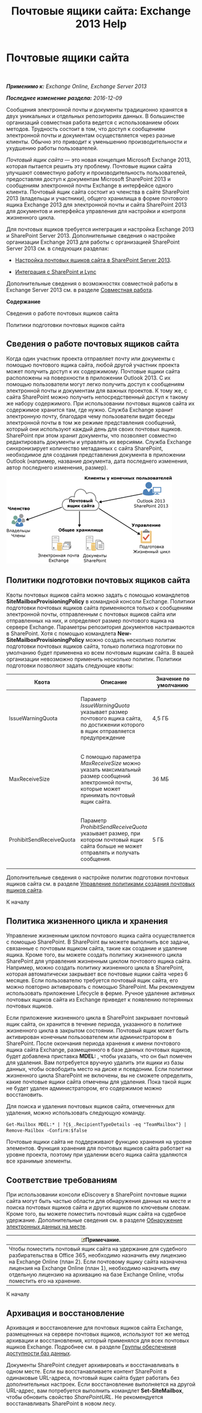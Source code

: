 ﻿---
title: 'Почтовые ящики сайта: Exchange 2013 Help'
TOCTitle: Почтовые ящики сайта
ms:assetid: 2c4393f4-d274-4e6c-bd09-9577e68c5a33
ms:mtpsurl: https://technet.microsoft.com/ru-ru/library/JJ150499(v=EXCHG.150)
ms:contentKeyID: 50487728
ms.date: 04/30/2018
mtps_version: v=EXCHG.150
ms.translationtype: HT
---

# Почтовые ящики сайта

 

_**Применимо к:** Exchange Online, Exchange Server 2013_

_**Последнее изменение раздела:** 2016-12-09_

Сообщения электронной почты и документы традиционно хранятся в двух уникальных и отдельных репозиториях данных. В большинстве организаций совместная работа ведется с использованием обоих методов. Трудность состоит в том, что доступ к сообщениям электронной почты и документам осуществляется через разные клиенты. Обычно это приводит к уменьшению производительности и ухудшению работы пользователей.

*Почтовый ящик сайта* — это новая концепция Microsoft Exchange 2013, которая пытается решить эту проблему. Почтовые ящики сайта улучшают совместную работу и производительность пользователей, предоставляя доступ к документам Microsoft SharePoint 2013 и сообщениям электронной почты Exchange в интерфейсе одного клиента. Почтовый ящик сайта состоит из членства в сайте SharePoint 2013 (владельцы и участники), общего хранилища в форме почтового ящика Exchange 2013 для электронной почты и сайта SharePoint 2013 для документов и интерфейса управления для настройки и контроля жизненного цикла.

Для почтовых ящиков требуется интеграция и настройка Exchange 2013 и SharePoint Server 2013. Дополнительные сведения о настройке организации Exchange 2013 для работы с организацией SharePoint Server 2013 см. в следующих разделах:

  - [Настройка почтовых ящиков сайта в SharePoint Server 2013](https://go.microsoft.com/fwlink/p/?linkid=258264).

  - [Интеграция с SharePoint и Lync](integration-with-sharepoint-and-lync-exchange-2013-help.md)

Дополнительные сведения о возможностях совместной работы в Exchange Server 2013 см. в разделе [Совместная работа](collaboration-exchange-2013-help.md).

**Содержание**

Сведения о работе почтовых ящиков сайта

Политики подготовки почтовых ящиков сайта

## Сведения о работе почтовых ящиков сайта

Когда один участник проекта отправляет почту или документы с помощью почтового ящика сайта, любой другой участник проекта может получить доступ к их содержимому. Почтовые ящики сайта расположены на поверхности в приложении Outlook 2013. С их помощью пользователи могут легко получить доступ к сообщениям электронной почты и документам для важных проектов. К тому же, с сайта SharePoint можно получить непосредственный доступ к такому же набору содержимого. При использовании почтовых ящиков сайта их содержимое хранится там, где нужно. Служба Exchange хранит электронную почту, благодаря чему пользователи видят беседы электронной почты в том же режиме представления сообщений, который они используют каждый день для своих почтовых ящиков. SharePoint при этом хранит документы, что позволяет совместно редактировать документы и управлять их версиями. Служба Exchange синхронизирует количество метаданных с сайта SharePoint, необходимое для создания представления документа в приложении Outlook (например, название документа, дата последнего изменения, автор последнего изменения, размер).

![Схема использования и хранения почтовых ящиков сайта](images/JJ150499.b98be571-d2e0-4ebd-9fe2-440a14e91e35(EXCHG.150).gif "Схема использования и хранения почтовых ящиков сайта")

## Политики подготовки почтовых ящиков сайта

Квоты почтовых ящиков сайта можно задать с помощью командлетов **SiteMailboxProvisioningPolicy** в командной консоли Exchange. Политики подготовки почтовых ящиков сайта применяются только к сообщениям электронной почты, отправленным с почтовых ящиков сайта или отправленных на них, и определяют размер почтового ящика на сервере Exchange. Параметры репозитория документов настраиваются в SharePoint. Хотя с помощью командлета **New-SiteMailboxProvisioningPolicy** можно создать несколько политик подготовки почтовых ящиков сайта, только политика подготовки по умолчанию будет применена ко всем почтовым ящикам сайта. В вашей организации невозможно применить несколько политик. Политики подготовки позволяют задать следующие квоты:


<table>
<colgroup>
<col style="width: 33%" />
<col style="width: 33%" />
<col style="width: 33%" />
</colgroup>
<thead>
<tr class="header">
<th>Квота</th>
<th>Описание</th>
<th>Значение по умолчанию</th>
</tr>
</thead>
<tbody>
<tr class="odd">
<td><p>IssueWarningQuota</p></td>
<td><p>Параметр <em>IssueWarningQuota</em> указывает размер почтового ящика сайта, по достижении которого в ящик отправляется предупреждение</p></td>
<td><p>4,5 ГБ</p></td>
</tr>
<tr class="even">
<td><p>MaxReceiveSize</p></td>
<td><p>С помощью параметра <em>MaxReceiveSize</em> можно указать максимальный размер сообщений электронной почты, которые может принимать почтовый ящик сайта.</p></td>
<td><p>36 МБ</p></td>
</tr>
<tr class="odd">
<td><p>ProhibitSendReceiveQuota</p></td>
<td><p>Параметр <em>ProhibitSendReceiveQuota</em> указывает размер, при котором почтовый ящик сайта больше не может отправлять и получать сообщения.</p></td>
<td><p>5 ГБ</p></td>
</tr>
</tbody>
</table>


Дополнительные сведения о настройке политик подготовки почтовых ящиков сайта см. в разделе [Управление политиками создания почтовых ящиков сайта](manage-site-mailbox-provisioning-policies-exchange-2013-help.md).

К началу

## Политика жизненного цикла и хранения

Управление жизненным циклом почтового ящика сайта осуществляется с помощью SharePoint. В SharePoint вы можете выполнить все задачи, связанные с почтовым ящиком сайта, такие как создание и удаление ящика. Кроме того, вы можете создать политику жизненного цикла SharePoint для управления жизненным циклом почтового ящика сайта. Например, можно создать политику жизненного цикла в SharePoint, которая автоматически закрывает все почтовые ящики сайта через 6 месяцев. Если пользователю требуется почтовый ящик сайта, его можно повторно активировать с помощью SharePoint. Мы рекомендуем использовать приложение Lifecycle в ферме. Ручное удаление активных почтовых ящиков сайта из Exchange приведет к появлению потерянных почтовых ящиков.

Если приложение жизненного цикла в SharePoint закрывает почтовый ящик сайта, он хранится в течение периода, указанного в политике жизненного цикла в закрытом состоянии. Почтовый ящик может быть активирован конечным пользователем или администратором в SharePoint. После окончания периода хранения к имени почтового ящика сайта Exchange, размещенного в базе данных почтовых ящиков, будет добавлена приставка **MDEL:** , чтобы указать, что он был помечен для удаления. Вам потребуется вручную удалить эти ящики из базы данных, чтобы освободить место на диске и псевдоним. Если политики жизненного цикла SharePoint не включены, вы не сможете определить, какие почтовые ящики сайта отмечены для удаления. Пока такой ящик не будет удален администратором, его содержимое можно восстановить.

Для поиска и удаления почтовых ящиков сайта, отмеченных для удаления, можно использовать следующую команду.

    Get-Mailbox MDEL:* | ?{$_.RecipientTypeDetails -eq "TeamMailbox"} | Remove-Mailbox -Confirm:$false

Почтовые ящики сайта не поддерживают функцию хранения на уровне элементов. Функция хранения для почтовых ящиков сайта работает на уровне проекта, поэтому при удалении всего ящика сайта удаляются все хранимые элементы.

## Соответствие требованиям

При использовании консоли eDiscovery в SharePoint почтовые ящики сайта могут быть частью области для обнаружения данных на месте и поиска почтовых ящиков сайта и других ящиков по ключевым словам. Кроме того, вы можете поместить почтовый ящик сайта на судебное удержание. Дополнительные сведения см. в разделе [Обнаружение электронных данных на месте](in-place-ediscovery-exchange-2013-help.md).

<table>
<thead>
<tr class="header">
<th><img src="images/JJ126620.note(EXCHG.150).gif" title="Примечание" alt="Примечание" />Примечание.</th>
</tr>
</thead>
<tbody>
<tr class="odd">
<td>Чтобы поместить почтовый ящик сайта на удержание для судебного разбирательства в Office 365, необходимо назначить ему лицензию на Exchange Online (план 2). Если почтовому ящику сайта назначена лицензия на Exchange Online (план 1), необходимо назначить ему отдельную лицензию на архивацию на базе Exchange Online, чтобы поместить его на хранение.</td>
</tr>
</tbody>
</table>


К началу

## Архивация и восстановление

Архивация и восстановление для почтовых ящиков сайта Exchange, размещенных на сервере почтовых ящиков, используют тот же метод архивации и восстановления, который применялся для всех почтовых ящиков Exchange. Подробнее см. в разделе [Группы обеспечения доступности баз данных](database-availability-groups-dags-exchange-2013-help.md).

Документы SharePoint следует архивировать и восстанавливать в одном месте. Если вы восстанавливаете контент SharePoint в одинаковые URL-адреса, почтовый ящик сайта будет работать без дополнительных настроек. Если восстановление выполняется на другой URL-адрес, вам потребуется выполнить командлет **Set-SiteMailbox**, чтобы обновить свойство *SharePointURL*. Не рекомендуется восстанавливать SharePoint в новом лесу.

